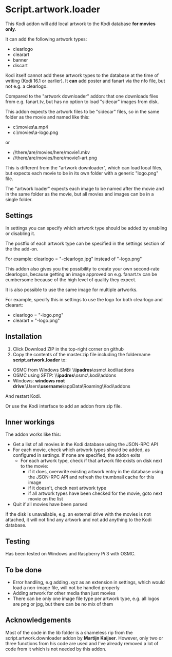 # Script.artwork.loader

This Kodi addon will add local artwork to the Kodi database **for movies only**.

It can add the following artwork types:
- clearlogo
- clearart
- banner
- discart

Kodi itself cannot add these artwork types to the database at the time of writing (Kodi 16.1 or earlier). It **can** add poster and fanart via the nfo file, but not e.g. a clearlogo.

Compared to the "artwork downloader" addon: that one downloads files from e.g. fanart.tv, but has no option to load "sidecar" images from disk.

This addon expects the artwork files to be "sidecar" files, so in the same folder as the movie and named like this:

- c:\movies\a.mp4
- c:\movies\a-logo.png

or
- //there/are/movies/here/movie1.mkv
- //there/are/movies/here/movie1-art.png

This is different from the "artwork downloader", which can load local files, but expects each movie to be in its own folder with a generic "logo.png" file. 

The "artwork loader" expects each image to be named after the movie and in the same folder as the movie, but all movies and images can be in a single folder.

## Settings

In settings you can specify which artwork type should be added by enabling or disabling it.

The postfix of each artwork type can be specified in the settings section of the the add-on.

For example:
clearlogo = "-clearlogo.jpg" instead of "-logo.png"

This addon also gives you the possibility to create your own second-rate clearlogos, because getting an image approved on e.g. fanart.tv can be cumbersome because of the high level of quality they expect.

It is also possible to use the same image for multiple artworks.

For example, specify this in settings to use the logo for both clearlogo and clearart:

- clearlogo = "-logo.png" 
- clearart = "-logo.png"

## Installation

1. Click Download ZIP in the top-right corner on github
2. Copy the contents of the master.zip file including the foldername **script.artwork.loader** to:
  - OSMC from Windows SMB: \\\\**ipadres**\\osmc\\.kodi\\addons
  - OSMC using SFTP: \\\\**ipadres**\\osmc\\.kodi\\addons
  - Windows: **windows root drive**:\\Users\\**username**\\appData\\Roaming\\Kodi\\addons

And restart Kodi.

Or use the Kodi interface to add an addon from zip file.

## Inner workings

The addon works like this:
- Get a list of all movies in the Kodi database using the JSON-RPC API
- For each movie, check which artwork types should be added, as configured in settings. If none are specified, the addon exits
  - For each artwork type, check if that artwork file exists on disk next to the movie:
    - if it does, overwrite existing artwork entry in the database using the JSON-RPC API and refresh the thumbnail cache for this image
    - if it doesn't, check next artwork type
    - if all artwork types have been checked for the movie, goto next movie on the list
- Quit if all movies have been parsed

If the disk is unavailable, e.g. an external drive with the movies is not attached, it will not find any artwork and not add anything to the Kodi database.

## Testing

Has been tested on Windows and Raspberry Pi 3 with OSMC.

## To be done
- Error handling, e.g adding .xyz as an extension in settings, which would load a non-image file, will not be handled properly
- Adding artwork for other media than just movies 
- There can be only one image file type per artwork type, e.g. all logos are png or jpg, but there can be no mix of them

## Acknowledgements

Most of the code in the lib folder is a shameless rip from the script.artwork.downloader addon by **Martijn Kaijser**. However, only two or three functions from his code are used and I've already removed a lot of code from it which is not needed by this addon.